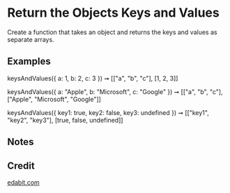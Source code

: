 # Return the Objects Keys and Values

Create a function that takes an object and returns the keys and values as separate arrays.

## Examples

keysAndValues({ a: 1, b: 2, c: 3 })
➞ [["a", "b", "c"], [1, 2, 3]]

keysAndValues({ a: "Apple", b: "Microsoft", c: "Google" })
➞ [["a", "b", "c"], ["Apple", "Microsoft", "Google"]]

keysAndValues({ key1: true, key2: false, key3: undefined })
➞ [["key1", "key2", "key3"], [true, false, undefined]]

## Notes

## Credit 
[edabit.com](https://edabit.com/challenge/rgdT9sZ4QhsKhaSw9)
